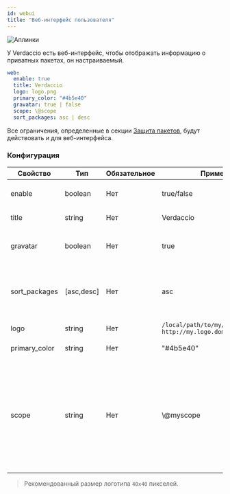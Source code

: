 ```yaml
---
id: webui
title: "Веб-интерфейс пользователя"
---
```


![Аплинки](https://user-images.githubusercontent.com/558752/52916111-fa4ba980-32db-11e9-8a64-f4e06eb920b3.png)

У Verdaccio есть веб-интерфейс, чтобы отображать информацию о приватных пакетах, он настраиваемый.

```yaml
web:
  enable: true
  title: Verdaccio
  logo: logo.png
  primary_color: "#4b5e40"
  gravatar: true | false
  scope: \@scope
  sort_packages: asc | desc
```

Все ограничения, определенные в секции [Защита пакетов](protect-your-dependencies.md), будут действовать и для веб-интерфейса.

### Конфигурация

| Свойство      | Тип        | Обязательное | Пример                                                        | Поддержка  | Описание                                                                                                                                                                                 |
| ------------- | ---------- | ------------ | ------------------------------------------------------------- | ---------- | ---------------------------------------------------------------------------------------------------------------------------------------------------------------------------------------- |
| enable        | boolean    | Нет          | true/false                                                    | все        | включает/выключает веб-интерфейс                                                                                                                                                         |
| title         | string     | Нет          | Verdaccio                                                     | все        | Описание в HTML head title                                                                                                                                                               |
| gravatar      | boolean    | Нет          | true                                                          | `>v4`   | Пользовательские gravatar'ы будут/не будут генерироваться                                                                                                                                |
| sort_packages | [asc,desc] | Нет          | asc                                                           | `>v4`   | По умолчанию, приватные пакеты сортируются в прямом алфавитном порядке                                                                                                                   |
| logo          | string     | Нет          | `/local/path/to/my/logo.png` `http://my.logo.domain/logo.png` | все        | URI логотипа (в шапке)                                                                                                                                                                   |
| primary_color | string     | Нет          | "#4b5e40"                                                     | `>4`    | Основной цвет UI (хедер и т.д.)                                                                                                                                                          |
| scope         | string     | Нет          | \\@myscope                                                  | `>v3.x` | Если вы используете репозиторий для хранения пакетов определённого скоупа, укажите этот скоуп, чтобы он был показан в заголовке веб-страницы (примечание: экранируйте @ с помощью \\@) |

> Рекомендованный размер логотипа `40x40` пикселей.